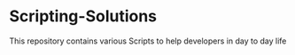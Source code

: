 # Scripting-Solutions
This repository contains various Scripts to help developers in day to day life
